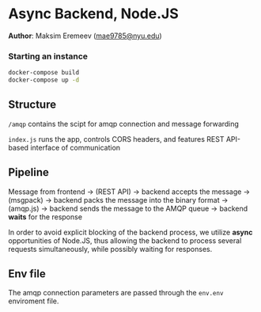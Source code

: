 # Async Backend, Node.JS

**Author**: Maksim Eremeev (mae9785@nyu.edu)

### Starting an instance

```bash
docker-compose build
docker-compose up -d
```

## Structure

`/amqp` contains the scipt for amqp connection and message forwarding

`index.js` runs the app, controls CORS headers, and features REST API-based interface of communication

## Pipeline

Message from frontend -> (REST API) -> backend accepts the message -> (msgpack) -> backend packs the message into the binary format -> (amqp.js) -> backend sends the message to the AMQP queue -> backend **waits** for the response

In order to avoid explicit blocking of the backend process, we utilize **async** opportunities of Node.JS, thus allowing the backend to process several requests simultaneously, while possibly waiting for responses.

## Env file

The amqp connection parameters are passed through the `env.env` enviroment file.

